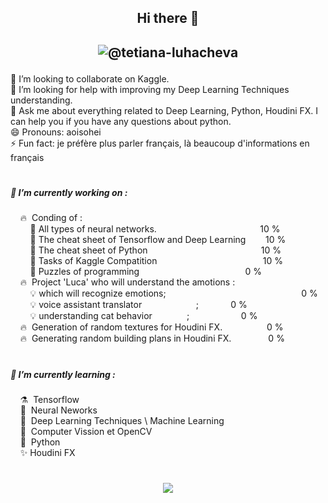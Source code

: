 ## <p align="center">Hi there 👋 </p> 

## <p align="center">![@tetiana-luhacheva](https://img.shields.io/badge/LinkedIN-%40tetiana--luhacheva-blue)  </p>  

👯 I’m looking to collaborate on Kaggle.
</br> 🤔 I’m looking for help with improving my Deep Learning Techniques understanding.
</br> 💬 Ask me about everything related to Deep Learning, Python, Houdini FX. I can help you if you have any questions about python.
</br> 😄 Pronouns: aoisohei
</br> ⚡ Fun fact: je préfère plus parler français, là beaucoup d'informations en français   

<h1 align="center"></h1>  

##### 🔭 I’m currently working on :
&nbsp;&nbsp;&nbsp;&nbsp;🔥&nbsp;&nbsp;Conding of : </br>
&nbsp;&nbsp;&nbsp;&nbsp;&nbsp;&nbsp;&nbsp; 🔧 All types of neural networks. &nbsp;&nbsp;&nbsp;&nbsp;&nbsp;&nbsp;&nbsp;&nbsp;&nbsp;&nbsp;&nbsp;&nbsp;&nbsp;&nbsp;&nbsp;&nbsp;&nbsp;&nbsp;&nbsp;&nbsp;&nbsp;&nbsp;&nbsp;&nbsp;&nbsp;&nbsp;&nbsp;&nbsp;&nbsp;&nbsp;&nbsp;&nbsp;&nbsp;&nbsp;&nbsp;&nbsp;&nbsp;&nbsp;&nbsp;&nbsp; 10 %</br> 
&nbsp;&nbsp;&nbsp;&nbsp;&nbsp;&nbsp;&nbsp; 🔧 The cheat sheet of Tensorflow and Deep Learning &nbsp;&nbsp;&nbsp;&nbsp;&nbsp;&nbsp; 10 %</br>
&nbsp;&nbsp;&nbsp;&nbsp;&nbsp;&nbsp;&nbsp; 🔧 The cheat sheet of Python &nbsp;&nbsp;&nbsp;&nbsp;&nbsp;&nbsp;&nbsp;&nbsp;&nbsp;&nbsp;&nbsp;&nbsp;&nbsp;&nbsp;&nbsp;&nbsp;&nbsp;&nbsp;&nbsp;&nbsp;&nbsp;&nbsp;&nbsp;&nbsp;&nbsp;&nbsp;&nbsp;&nbsp;&nbsp;&nbsp; &nbsp;&nbsp;&nbsp;&nbsp;&nbsp;&nbsp;&nbsp;&nbsp;&nbsp;&nbsp;&nbsp;&nbsp;&nbsp; 10 %</br>
&nbsp;&nbsp;&nbsp;&nbsp;&nbsp;&nbsp;&nbsp; 🔧 Tasks of Kaggle Compatition &nbsp;&nbsp;&nbsp;&nbsp;&nbsp;&nbsp;&nbsp;&nbsp;&nbsp;&nbsp;&nbsp;&nbsp;&nbsp;&nbsp;&nbsp;&nbsp;&nbsp;&nbsp;&nbsp;&nbsp;&nbsp;&nbsp;&nbsp;&nbsp;&nbsp;&nbsp;&nbsp;&nbsp; &nbsp;&nbsp;&nbsp;&nbsp;&nbsp;&nbsp;&nbsp;&nbsp;&nbsp;&nbsp;&nbsp;&nbsp; 10 %</br>
&nbsp;&nbsp;&nbsp;&nbsp;&nbsp;&nbsp;&nbsp; 🔧 Puzzles of programming &nbsp;&nbsp;&nbsp;&nbsp;&nbsp;&nbsp;&nbsp;&nbsp;&nbsp;&nbsp;&nbsp;&nbsp;&nbsp;&nbsp;&nbsp;&nbsp;&nbsp;&nbsp;&nbsp;&nbsp;&nbsp;&nbsp;&nbsp;&nbsp;&nbsp;&nbsp;&nbsp;&nbsp;&nbsp; &nbsp;&nbsp;&nbsp;&nbsp;&nbsp;&nbsp;&nbsp;&nbsp;&nbsp;&nbsp;&nbsp; 0 %</br>
&nbsp;&nbsp;&nbsp;&nbsp;🔥&nbsp;&nbsp;Project 'Luca' who will understand the amotions :</br>
&nbsp;&nbsp;&nbsp;&nbsp;&nbsp;&nbsp;&nbsp; 💡 which will recognize emotions;&nbsp;&nbsp;&nbsp;&nbsp;&nbsp;&nbsp;&nbsp;&nbsp;&nbsp;&nbsp;&nbsp;&nbsp; &nbsp;&nbsp;&nbsp;&nbsp;&nbsp;&nbsp;&nbsp;&nbsp;&nbsp;&nbsp;&nbsp;&nbsp; &nbsp;&nbsp;&nbsp;&nbsp;&nbsp;&nbsp;&nbsp;&nbsp;&nbsp;&nbsp;&nbsp;&nbsp;&nbsp;&nbsp;&nbsp;&nbsp;&nbsp;&nbsp;&nbsp;&nbsp;&nbsp;&nbsp;&nbsp;&nbsp;&nbsp;&nbsp;&nbsp;&nbsp; 0 %</br>
&nbsp;&nbsp;&nbsp;&nbsp;&nbsp;&nbsp;&nbsp; 💡 voice assistant translator &nbsp;&nbsp;&nbsp;&nbsp;&nbsp;&nbsp;&nbsp;&nbsp;&nbsp;&nbsp;&nbsp;&nbsp;&nbsp;&nbsp;&nbsp;&nbsp;&nbsp;&nbsp;&nbsp;&nbsp; ;&nbsp;&nbsp;&nbsp;&nbsp;&nbsp;&nbsp;&nbsp;&nbsp;&nbsp;&nbsp;&nbsp;&nbsp; 0 %</br>
&nbsp;&nbsp;&nbsp;&nbsp;&nbsp;&nbsp;&nbsp; 💡 understanding cat behavior &nbsp;&nbsp;&nbsp;&nbsp;&nbsp;&nbsp;&nbsp;&nbsp;&nbsp;&nbsp;&nbsp;&nbsp; ;&nbsp;&nbsp;&nbsp;&nbsp;&nbsp;&nbsp;&nbsp;&nbsp;&nbsp;&nbsp;&nbsp;&nbsp;&nbsp;&nbsp;&nbsp;&nbsp;&nbsp;&nbsp;&nbsp;&nbsp; 0 %</br>
&nbsp;&nbsp;&nbsp;&nbsp;🔥&nbsp;&nbsp;Generation of random textures for Houdini FX.&nbsp;&nbsp;&nbsp;&nbsp;&nbsp;&nbsp;&nbsp;&nbsp;&nbsp;&nbsp;&nbsp;&nbsp;&nbsp;&nbsp;&nbsp;&nbsp;&nbsp; 0 %</br>
&nbsp;&nbsp;&nbsp;&nbsp;🔥&nbsp;&nbsp;Generating random building plans in Houdini FX.&nbsp;&nbsp;&nbsp;&nbsp;&nbsp;&nbsp;&nbsp;&nbsp;&nbsp;&nbsp;&nbsp;&nbsp;&nbsp;&nbsp;&nbsp;0 %</br>

<h1 align="center"></h1>  

##### 🌱 I’m currently learning :</br>
&nbsp;&nbsp;&nbsp;&nbsp;⚗️&nbsp;&nbsp;Tensorflow</br>
&nbsp;&nbsp;&nbsp;&nbsp;🧹&nbsp;&nbsp;Neural Neworks</br>
&nbsp;&nbsp;&nbsp;&nbsp;🔮&nbsp;&nbsp;Deep Learning Techniques \ Machine Learning</br>
&nbsp;&nbsp;&nbsp;&nbsp;🐲&nbsp;&nbsp;Computer Vission et OpenCV</br>
&nbsp;&nbsp;&nbsp;&nbsp;🦄&nbsp;&nbsp;Python</br>
&nbsp;&nbsp;&nbsp;&nbsp;✨&nbsp;Houdini FX</br>

<h1 align="center"></h1>  

##### <p align="center">![](https://img.shields.io/badge/Telegram-%40terratsukiyomi-white)  </p>   

 
